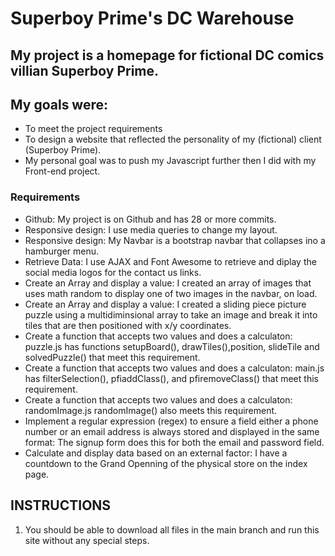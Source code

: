 # Superboy Prime's DC Warehouse
## My project is a homepage for fictional DC comics villian Superboy Prime.
## My goals were: 
- To meet the project requirements  
- To design a website that reflected the personality of my (fictional) client (Superboy Prime). 
- My personal goal was to push my Javascript further then I did with my Front-end project. 

### Requirements
- Github: My project is on Github and has 28 or more commits.
- Responsive design: I use media queries to change my layout.
- Responsive design: My Navbar is a bootstrap navbar that collapses ino a hamburger menu.
- Retrieve Data: I use AJAX and Font Awesome to retrieve and diplay the social media logos for the contact us links.
- Create an Array and display a value: I created an array of images that uses math random to display one of two images in the navbar, on load.
- Create an Array and display a value: I created a sliding piece picture puzzle using a multidiminsional array to take an image and break it into tiles that are then positioned with x/y coordinates.
- Create a function that accepts two values and does a calculaton: puzzle.js has functions setupBoard(), drawTiles(),position, slideTile and solvedPuzzle() that meet this requirement.
- Create a function that accepts two values and does a calculaton: main.js has filterSelection(), pfiaddClass(), and pfiremoveClass() that meet this requirement.
- Create a function that accepts two values and does a calculaton: randomImage.js randomImage() also meets this requirement.
- Implement a regular expression (regex) to ensure a field either a phone number or an email address is always stored and displayed in the same format: The signup form does this for both the email and password field.
- Calculate and display data based on an external factor: I have a countdown to the Grand Openning of the physical store on the index page.

## INSTRUCTIONS
1. You should be able to download all files in the main branch and run this site without any special steps.
